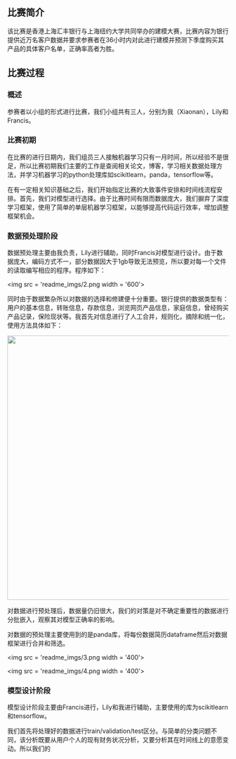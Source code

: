 ## 比赛简介 ##
该比赛是香港上海汇丰银行与上海纽约大学共同举办的建模大赛，比赛内容为银行提供近万名客户数据并要求参赛者在36小时内对此进行建模并预测下季度购买其产品的具体客户名单，正确率高者为胜。

## 比赛过程 ##

### 概述 ###

参赛者以小组的形式进行比赛，我们小组共有三人，分别为我（Xiaonan），Lily和Francis。

### 比赛初期 ###

在比赛的进行日期内，我们组员三人接触机器学习只有一月时间，所以经验不是很足，所以比赛初期我们主要的工作是查阅相关论文，博客，学习相关数据处理方法，并学习机器学习的python处理库如scikitlearn，panda，tensorflow等。

在有一定相关知识基础之后，我们开始指定比赛的大致事件安排和时间线流程安排。首先，我们对模型进行选择。由于比赛时间有限而数据庞大，我们摒弃了深度学习框架，使用了简单的单层机器学习框架，以能够提高代码运行效率，增加调整框架机会。

### 数据预处理阶段 ###

数据预处理主要由我负责，Lily进行辅助，同时Francis对模型进行设计。由于数据庞大，编码方式不一，部分数据因大于1gb导致无法预览，所以要对每一个文件的读取编写相应的程序。程序如下：

<img src = 'readme_imgs/2.png width = '600'>

同时由于数据繁杂所以对数据的选择和修建便十分重要。银行提供的数据类型有：用户的基本信息，转账信息，存款信息，浏览网页产品信息，家庭信息，曾经购买产品记录，保险现状等。我首先对信息进行了人工合并，规则化，摘除和统一化，使用方法具体如下：

<img src = 'readme_imgs/1.png' width = '600'>

对数据进行预处理后，数据量仍旧很大，我们的对策是对不确定重要性的数据进行分批嵌入，观察其对模型正确率的影响。

对数据的预处理主要使用到的是panda库，将每份数据简历dataframe然后对数据框架进行合并和筛选。

<img src = 'readme_imgs/3.png width = '400'>

<img src = 'readme_imgs/4.png width = '400'>
                                           
### 模型设计阶段 ###

模型设计阶段主要由Francis进行，Lily和我进行辅助，主要使用的库为scikitlearn和tensorflow。

我们首先将处理好的数据进行train/validation/test区分。与简单的分类问题不同，该分析既要从用户个人的现有财务状况分析，又要分析其在时间线上的意愿变动。所以我们的

